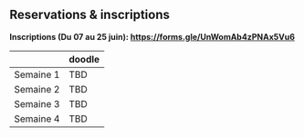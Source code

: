 ## Reservations & inscriptions

**Inscriptions (Du 07 au 25 juin): https://forms.gle/UnWomAb4zPNAx5Vu6**

|           | doodle |
| --------- | ---------------------------------------------- |
| Semaine 1 | TBD |
| Semaine 2 | TBD |
| Semaine 3 | TBD |
| Semaine 4 | TBD |